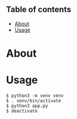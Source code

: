 ## Table of contents
* [About](#about)
* [Usage](#usage)

# About


# Usage
```
$ python3 -m venv venv
$ . venv/bin/activate
$ python3 app.py
$ deactivate
```